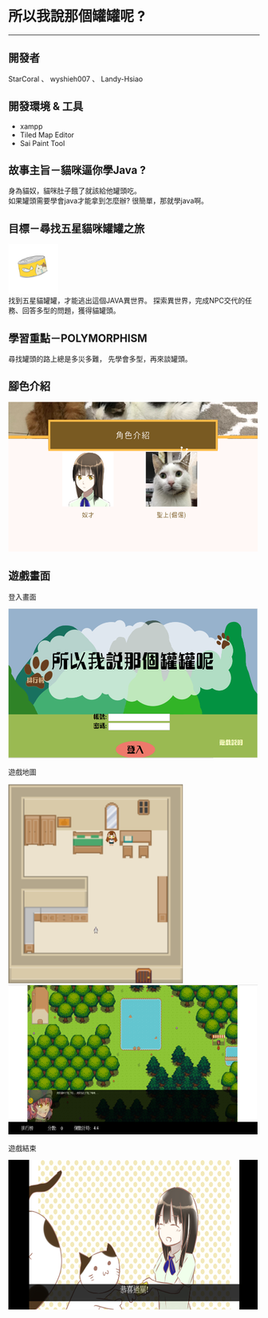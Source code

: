 # 所以我說那個罐罐呢 ?
---

## 開發者

StarCoral 、 wyshieh007 、 Landy-Hsiao

開發環境 & 工具
---

+ xampp
+ Tiled Map Editor
+ Sai Paint Tool


故事主旨－貓咪逼你學Java ?
---
身為貓奴，貓咪肚子餓了就該給他罐頭吃。  
如果罐頭需要學會java才能拿到怎麼辦? 很簡單，那就學java啊。  

目標－尋找五星貓咪罐罐之旅
---
<div><img width="100" height="100" src="https://github.com/StarCoral/Where_is_can/blob/master/picture/%E9%A0%82%E7%B4%9A%E7%BD%90%E9%A0%AD.png"/></div>
找到五星貓罐罐，才能逃出這個JAVA異世界。  
探索異世界，完成NPC交代的任務、回答多型的問題，獲得貓罐頭。  

學習重點－POLYMORPHISM
---
尋找罐頭的路上總是多災多難，
先學會多型，再來談罐頭。

## 腳色介紹
<div><img width="500" height="300" src="https://github.com/StarCoral/Where_is_can/blob/master/picture/%E8%A7%92%E8%89%B2.png"/></div>  

## 遊戲畫面

登入畫面  

<div ><img width="500" height="300" src="https://github.com/StarCoral/Where_is_can/blob/master/picture/%E7%99%BB%E9%8C%84%E7%95%AB%E9%9D%A2.PNG"/></div>  


遊戲地圖  


<div ><img width="350" height="400" src="https://github.com/StarCoral/Where_is_can/blob/master/picture/%E9%81%8A%E6%88%B2%E9%96%8B%E5%A7%8B.PNG"/></div>  

<div ><img width="500" height="300" src="https://github.com/StarCoral/Where_is_can/blob/master/picture/%E8%88%87npc%E5%B0%8D%E8%A9%B1.PNG"/></div>  

遊戲結束  

<div><img width="500" height="300" src="https://github.com/StarCoral/Where_is_can/blob/master/picture/%E9%80%9A%E9%97%9C%E5%9C%96.PNG"/></div>  
